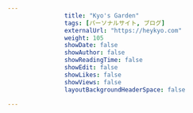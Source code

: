 ---
                title: "Kyo's Garden"
                tags: [パーソナルサイト, ブログ]
                externalUrl: "https://heykyo.com"
                weight: 105
                showDate: false
                showAuthor: false
                showReadingTime: false
                showEdit: false
                showLikes: false
                showViews: false
                layoutBackgroundHeaderSpace: false
                ---

